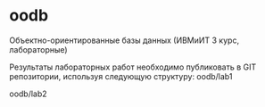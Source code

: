 # oodb
Объектно-ориентированные базы данных (ИВМиИТ 3 курс, лабораторные)

Результаты лабораторных работ необходимо публиковать в GIT репозитории, используя следующую структуру:
oodb/lab1

oodb/lab2
